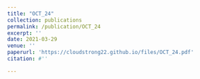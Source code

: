 ```yaml
---
title: "OCT_24"
collection: publications
permalink: /publication/OCT_24
excerpt: ''
date: 2021-03-29
venue: ''
paperurl: 'https://cloudstrong22.github.io/files/OCT_24.pdf'
citation: #''

---
```


[Download paper here]: (https://cloudstrong22.github.io/files/OCT_24.pdf)
